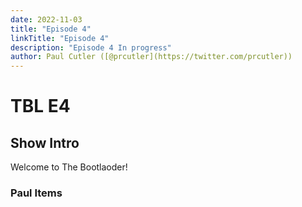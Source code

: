 ```yaml
---
date: 2022-11-03
title: "Episode 4"
linkTitle: "Episode 4"
description: "Episode 4 In progress"
author: Paul Cutler ([@prcutler](https://twitter.com/prcutler))
---
```

# TBL E4
## Show Intro

Welcome to The Bootlaoder!

### Paul Items
